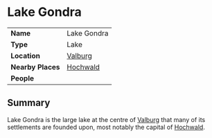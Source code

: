 # Lake Gondra

|||
| --- | --- |
| **Name** | Lake Gondra | place.4
| **Type** | Lake |
| **Location** | [Valburg](../../civilisations/nilsavnic-alliance/states/valburg.md) |
| **Nearby Places** | [Hochwald](../cities/hochwald.md) |
| **People** | |

## Summary

Lake Gondra is the large lake at the centre of [Valburg](../../civilisations/nilsavnic-alliance/states/valburg.md) that many of its settlements are founded upon, most notably the capital of [Hochwald](../cities/hochwald.md).
